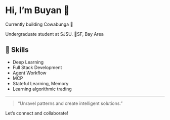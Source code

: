 
<!--
**buyan-kh/buyan-kh** is a ✨ _special_ ✨ repository because its `README.md` (this file) appears on your GitHub profile.

Here are some ideas to get you started:

- 🔭 I’m currently working on ...
- 🌱 I’m currently learning ...
- 👯 I’m looking to collaborate on ...
- 🤔 I’m looking for help with ...
- 💬 Ask me about ...
- 📫 How to reach me: ...
- 😄 Pronouns: ...
- ⚡ Fun fact: ...
-->

# Hi, I’m Buyan 👋

Currently building Cowabunga 🌊

Undergraduate student at SJSU. 📍SF, Bay Area

## 🚀 Skills
- Deep Learning
- Full Stack Development
- Agent Workflow
- MCP
- Stateful Learning, Memory
- Learning algorithmic trading


---

> “Unravel patterns and create intelligent solutions.”

Let’s connect and collaborate!
